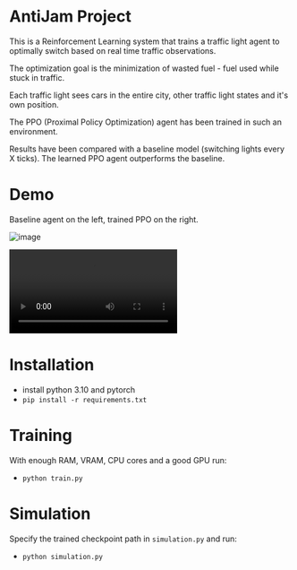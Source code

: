 # AntiJam Project

This is a Reinforcement Learning system that trains
a traffic light agent to optimally switch based on
real time traffic observations.

The optimization goal is the minimization
of wasted fuel - fuel used while stuck in traffic.

Each traffic light sees cars in the entire city,
other traffic light states and it's own position.

The PPO (Proximal Policy Optimization) agent has
been trained in such an environment.

Results have been compared with a baseline
model (switching lights every X ticks).
The learned PPO agent outperforms the baseline.

# Demo

Baseline agent on the left, trained PPO on the right.

![image](docs/im1.png)

![video](docs/demo1.webm)

# Installation

- install python 3.10 and pytorch
- `pip install -r requirements.txt`

# Training

With enough RAM, VRAM, CPU cores and a good GPU run:
- `python train.py`

# Simulation

Specify the trained checkpoint path in `simulation.py` and run:
- `python simulation.py`
